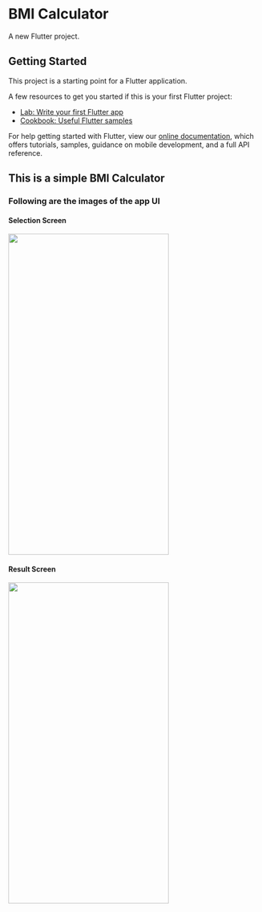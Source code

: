 # BMI Calculator

A new Flutter project.

## Getting Started

This project is a starting point for a Flutter application.

A few resources to get you started if this is your first Flutter project:

- [Lab: Write your first Flutter app](https://flutter.dev/docs/get-started/codelab)
- [Cookbook: Useful Flutter samples](https://flutter.dev/docs/cookbook)

For help getting started with Flutter, view our
[online documentation](https://flutter.dev/docs), which offers tutorials,
samples, guidance on mobile development, and a full API reference.


<h2> This is a simple BMI Calculator </h2>

<h3> Following are the images of the app UI </h3>

<h4> Selection Screen </h4>
<img src="https://user-images.githubusercontent.com/55010518/124768122-080a3400-df56-11eb-9003-80a47e42e929.png" width = "320" height = "640">


<h4> Result Screen </h4>
<img src="https://user-images.githubusercontent.com/55010518/124768334-35ef7880-df56-11eb-98b9-6709a3145b75.png" width = "320" height = "640">

